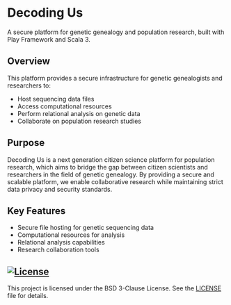 # Decoding Us
A secure platform for genetic genealogy and population research, built with Play Framework and Scala 3.

## Overview

This platform provides a secure infrastructure for genetic genealogists and researchers to:
- Host sequencing data files
- Access computational resources
- Perform relational analysis on genetic data
- Collaborate on population research studies

## Purpose

Decoding Us is a next generation citizen science platform for population research, which aims to bridge the gap between citizen scientists and researchers in the field of genetic genealogy. By providing a secure and scalable platform, we enable collaborative research while maintaining strict data privacy and security standards.

## Key Features

- Secure file hosting for genetic sequencing data
- Computational resources for analysis
- Relational analysis capabilities
- Research collaboration tools

## [![License](https://img.shields.io/badge/License-BSD_3--Clause-blue.svg)](https://opensource.org/licenses/BSD-3-Clause)

This project is licensed under the BSD 3-Clause License. See the [LICENSE](LICENSE) file for details.
